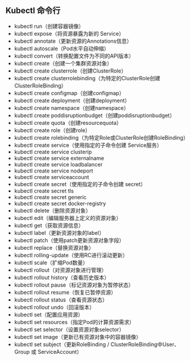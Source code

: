 ## Kubectl 命令行


* kubectl run（创建容器镜像）
* kubectl expose（将资源暴露为新的 Service）
* kubectl annotate（更新资源的Annotations信息）
* kubectl autoscale（Pod水平自动伸缩）
* kubectl convert（转换配置文件为不同的API版本）
* kubectl create（创建一个集群资源对象）
* kubectl create clusterrole（创建ClusterRole）
* kubectl create clusterrolebinding（为特定的ClusterRole创建ClusterRoleBinding）
* kubectl create configmap（创建configmap）
* kubectl create deployment（创建deployment）
* kubectl create namespace（创建namespace）
* kubectl create poddisruptionbudget（创建poddisruptionbudget）
* kubectl create quota（创建resourcequota）
* kubectl create role（创建role）
* kubectl create rolebinding（为特定Role或ClusterRole创建RoleBinding）
* kubectl create service（使用指定的子命令创建 Service服务）
* kubectl create service clusterip
* kubectl create service externalname
* kubectl create service loadbalancer
* kubectl create service nodeport
* kubectl create serviceaccount
* kubectl create secret（使用指定的子命令创建 secret）
* kubectl create secret tls
* kubectl create secret generic
* kubectl create secret docker-registry
* kubectl delete（删除资源对象）
* kubectl edit（编辑服务器上定义的资源对象）
* kubectl get（获取资源信息）
* kubectl label（更新资源对象的label）
* kubectl patch（使用patch更新资源对象字段）
* kubectl replace（替换资源对象）
* kubectl rolling-update（使用RC进行滚动更新）
* kubectl scale（扩缩Pod数量）
* kubectl rollout（对资源对象进行管理）
* kubectl rollout history（查看历史版本）
* kubectl rollout pause（标记资源对象为暂停状态）
* kubectl rollout resume（恢复已暂停资源）
* kubectl rollout status（查看资源状态）
* kubectl rollout undo（回滚版本）
* kubectl set（配置应用资源）
* kubectl set resources（指定Pod的计算资源需求）
* kubectl set selector（设置资源对象selector）
* kubectl set image（更新已有资源对象中的容器镜像）
* kubectl set subject（更新RoleBinding / ClusterRoleBinding中User、Group 或 ServiceAccount）


